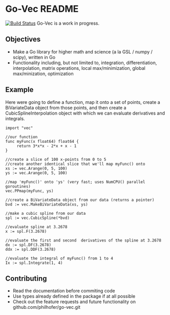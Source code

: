 Go-Vec README
====================
[![Build Status](https://travis-ci.org/philhofer/go-vec.png?branch=master)](https://travis-ci.org/philhofer/go-vec)
Go-Vec is a work in progress.

Objectives
------------

* Make a Go library for higher math and science (a la GSL / numpy /
  scipy), written in Go
* Functionality including, but not limited to, integration, differentiation, interpolation, matrix operations, local max/minimization, global max/minization, optimization

Example
-----------
Here were going to define a function, map it onto a set of points, create a BiVariateData object from those points, and then create a CubicSplineInterpolation object with which we can evaluate derivatives and integrals.

```
import "vec"

//our function
func myFunc(x float64) float64 {
     return 3*x*x - 2*x + x - 1
}

//create a slice of 100 x-points from 0 to 5
//create another identical slice that we'll map myFunc() onto
xs := vec.Arange(0, 5, 100)
ys := vec.Arange(0, 5, 100)

//map 'myFunc()' onto 'ys' (very fast; uses NumCPU() parallel goroutines)
vec.PPmap(myFunc, ys)

//create a BiVariateData object from our data (returns a pointer)
bvd := vec.MakeBiVariateData(xs, ys)

//make a cubic spline from our data
spl := vec.CubicSpline(*bvd)

//evaluate spline at 3.2678
x := spl.F(3.2678)

//evaluate the first and second  derivatives of the spline at 3.2678
dx := spl.DF(3.2678)
ddx := spl.DDF(3.2678)

//evaluate the integral of myFunc() from 1 to 4
Ix := spl.Integrate(1, 4)

```

Contributing
-------------

* Read the documentation before commiting code
* Use types already defined in the package if at all possible
* Check out the feature requests and future functionality on github.com/philhofer/go-vec.git
